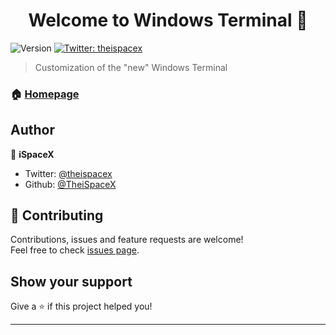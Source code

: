 <h1 align="center">Welcome to Windows Terminal 👋</h1>
<p>
  <img alt="Version" src="https://img.shields.io/badge/version-1.0-blue.svg?cacheSeconds=2592000" />
  <a href="https://twitter.com/theispacex" target="_blank">
    <img alt="Twitter: theispacex" src="https://img.shields.io/twitter/follow/theispacex.svg?style=social" />
  </a>
</p>

> Customization of the &#34;new&#34; Windows Terminal

### 🏠 [Homepage](https://github.com/TheiSpaceX/windows_terminal)

## Author

👤 **iSpaceX**

* Twitter: [@theispacex](https://twitter.com/theispacex)
* Github: [@TheiSpaceX](https://github.com/TheiSpaceX)

## 🤝 Contributing

Contributions, issues and feature requests are welcome!<br />Feel free to check [issues page](https://github.com/TheiSpaceX/windows_terminal/issues). 

## Show your support

Give a ⭐️ if this project helped you!

***
